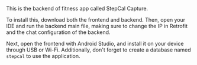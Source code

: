 This is the backend of fitness app called StepCal Capture.

To install this, download both the frontend and backend. Then, open your IDE and run the backend main file, making sure to change the IP in Retrofit and the chat configuration of the backend.

Next, open the frontend with Android Studio, and install it on your device through USB or Wi-Fi. Additionally, don't forget to create a database named `stepcal` to use the application.
